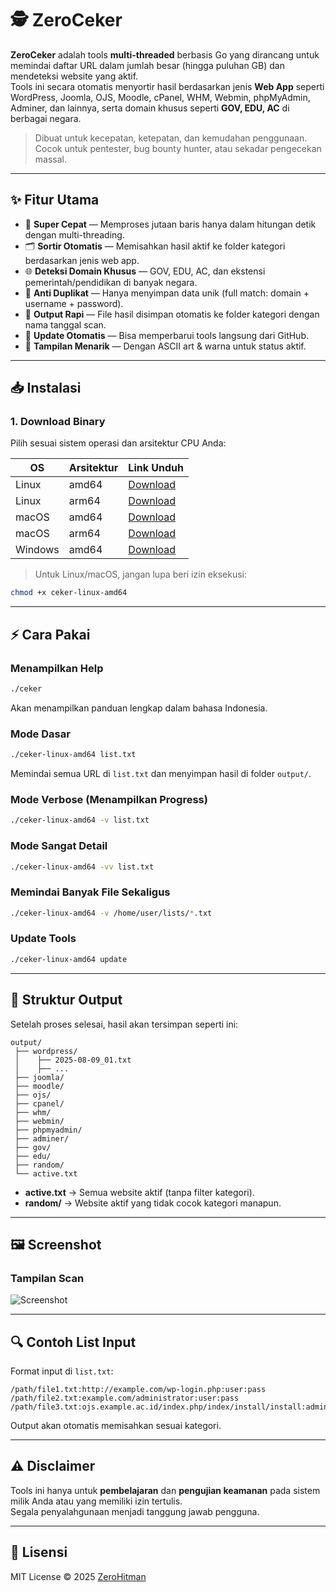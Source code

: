 # 🕵️ ZeroCeker

**ZeroCeker** adalah tools **multi-threaded** berbasis Go yang dirancang untuk memindai daftar URL dalam jumlah besar (hingga puluhan GB) dan mendeteksi website yang aktif.  
Tools ini secara otomatis menyortir hasil berdasarkan jenis **Web App** seperti WordPress, Joomla, OJS, Moodle, cPanel, WHM, Webmin, phpMyAdmin, Adminer, dan lainnya, serta domain khusus seperti **GOV, EDU, AC** di berbagai negara.

> Dibuat untuk kecepatan, ketepatan, dan kemudahan penggunaan. Cocok untuk pentester, bug bounty hunter, atau sekadar pengecekan massal.

---

## ✨ Fitur Utama
- 🚀 **Super Cepat** — Memproses jutaan baris hanya dalam hitungan detik dengan multi-threading.
- 🗂 **Sortir Otomatis** — Memisahkan hasil aktif ke folder kategori berdasarkan jenis web app.
- 🌐 **Deteksi Domain Khusus** — GOV, EDU, AC, dan ekstensi pemerintah/pendidikan di banyak negara.
- 🎯 **Anti Duplikat** — Hanya menyimpan data unik (full match: domain + username + password).
- 📁 **Output Rapi** — File hasil disimpan otomatis ke folder kategori dengan nama tanggal scan.
- 🔄 **Update Otomatis** — Bisa memperbarui tools langsung dari GitHub.
- 🎨 **Tampilan Menarik** — Dengan ASCII art & warna untuk status aktif.

---

## 📥 Instalasi

### 1. Download Binary
Pilih sesuai sistem operasi dan arsitektur CPU Anda:

| OS       | Arsitektur | Link Unduh |
|----------|------------|------------|
| Linux    | amd64      | [Download](https://zerohitman.github.io/ZeroCeker/v1.0.0/ceker-linux-amd64) |
| Linux    | arm64      | [Download](https://zerohitman.github.io/ZeroCeker/v1.0.0/ceker-linux-arm64) |
| macOS    | amd64      | [Download](https://zerohitman.github.io/ZeroCeker/v1.0.0/ceker-darwin-amd64) |
| macOS    | arm64      | [Download](https://zerohitman.github.io/ZeroCeker/v1.0.0/ceker-darwin-arm64) |
| Windows  | amd64      | [Download](https://zerohitman.github.io/ZeroCeker/v1.0.0/ceker-windows-amd64.exe) |

> Untuk Linux/macOS, jangan lupa beri izin eksekusi:
```bash
chmod +x ceker-linux-amd64
```

---

## ⚡ Cara Pakai

### Menampilkan Help
```bash
./ceker
```
Akan menampilkan panduan lengkap dalam bahasa Indonesia.

### Mode Dasar
```bash
./ceker-linux-amd64 list.txt
```
Memindai semua URL di `list.txt` dan menyimpan hasil di folder `output/`.

### Mode Verbose (Menampilkan Progress)
```bash
./ceker-linux-amd64 -v list.txt
```

### Mode Sangat Detail
```bash
./ceker-linux-amd64 -vv list.txt
```

### Memindai Banyak File Sekaligus
```bash
./ceker-linux-amd64 -v /home/user/lists/*.txt
```

### Update Tools
```bash
./ceker-linux-amd64 update
```

---

## 📂 Struktur Output
Setelah proses selesai, hasil akan tersimpan seperti ini:
```
output/
 ├── wordpress/
 │    ├── 2025-08-09_01.txt
 │    ├── ...
 ├── joomla/
 ├── moodle/
 ├── ojs/
 ├── cpanel/
 ├── whm/
 ├── webmin/
 ├── phpmyadmin/
 ├── adminer/
 ├── gov/
 ├── edu/
 ├── random/
 └── active.txt
```
- **active.txt** → Semua website aktif (tanpa filter kategori).
- **random/** → Website aktif yang tidak cocok kategori manapun.

---

## 🖼 Screenshot

### Tampilan Scan
![Screenshot](screenshot.png)

---

## 🔍 Contoh List Input
Format input di `list.txt`:
```
/path/file1.txt:http://example.com/wp-login.php:user:pass
/path/file2.txt:example.com/administrator:user:pass
/path/file3.txt:ojs.example.ac.id/index.php/index/install/install:admin:admin
```

Output akan otomatis memisahkan sesuai kategori.

---

## ⚠️ Disclaimer
Tools ini hanya untuk **pembelajaran** dan **pengujian keamanan** pada sistem milik Anda atau yang memiliki izin tertulis.  
Segala penyalahgunaan menjadi tanggung jawab pengguna.

---

## 📜 Lisensi
MIT License © 2025 [ZeroHitman](https://github.com/ZeroHitman)
